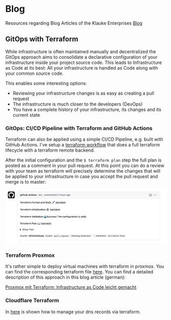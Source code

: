 # Blog
Resources regarding Blog Articles of the Klauke Enterprises [Blog](https://blog.klauke-enterprises.com)

## GitOps with Terraform
While infrastructure is often maintained manually and decentralized the GitOps approach aims to consolidate a declarative configuration of your infrastructure
inside your project source code. This leads to Infrastructure as Code at its best: All your infrastructure is handled as Code along with your common source code.  

This enables some interesting options:
- Reviewing your infrastructure changes is as easy as creating a pull request
- The infrastructure is much closer to the developers (DevOps)
- You have a complete history of your infrastructure, its changes and its current state

### GitOps: CI/CD Pipeline with Terraform and GitHub Actions
Terraform can also be applied using a simple CI/CD Pipeline, e.g. built with GitHub Actions. I've setup a [terraform workflow](.github/workflows/terraform.yaml) that does a full terraform lifecycle with a terraform remote backend.  

After the initial configuration and the `$ terraform plan` step the full plan is posted as a comment in your pull request. At this point you can do a review with your team as terraform will precisely determine the changes that will be applied to your infrastructure in case you accept the pull request and merge is to master:

![GitHub Pull Request terraform Commtent](.github/img/github_pr_issue_terraform.png)

### Terraform Proxmox
It's rather simple to deploy virtual machines with terraform in proxmox. You can find the corresponding terraform file [here](terraform/proxmox). You can find a detailed description of this approach in this blog article (german):

[Proxmox mit Terraform: Infrastructure as Code leicht gemacht](https://blog.klauke-enterprises.com/proxmox-terraform-infrastructure-as-code-leicht-gemacht)

### Cloudflare Terraform
In [here](terraform/dns) is shown how to manage your dns records via terraform.
